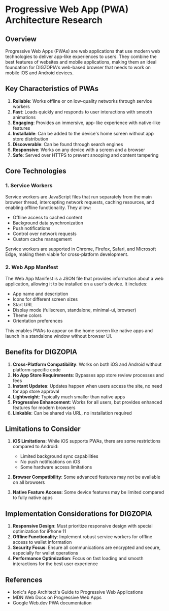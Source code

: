 # Progressive Web App (PWA) Architecture Research

## Overview
Progressive Web Apps (PWAs) are web applications that use modern web technologies to deliver app-like experiences to users. They combine the best features of websites and mobile applications, making them an ideal foundation for DIGZOPIA's web-based browser that needs to work on mobile iOS and Android devices.

## Key Characteristics of PWAs

1. **Reliable**: Works offline or on low-quality networks through service workers
2. **Fast**: Loads quickly and responds to user interactions with smooth animations
3. **Engaging**: Provides an immersive, app-like experience with native-like features
4. **Installable**: Can be added to the device's home screen without app store distribution
5. **Discoverable**: Can be found through search engines
6. **Responsive**: Works on any device with a screen and a browser
7. **Safe**: Served over HTTPS to prevent snooping and content tampering

## Core Technologies

### 1. Service Workers
Service workers are JavaScript files that run separately from the main browser thread, intercepting network requests, caching resources, and enabling offline functionality. They allow:

- Offline access to cached content
- Background data synchronization
- Push notifications
- Control over network requests
- Custom cache management

Service workers are supported in Chrome, Firefox, Safari, and Microsoft Edge, making them viable for cross-platform development.

### 2. Web App Manifest
The Web App Manifest is a JSON file that provides information about a web application, allowing it to be installed on a user's device. It includes:

- App name and description
- Icons for different screen sizes
- Start URL
- Display mode (fullscreen, standalone, minimal-ui, browser)
- Theme colors
- Orientation preferences

This enables PWAs to appear on the home screen like native apps and launch in a standalone window without browser UI.

## Benefits for DIGZOPIA

1. **Cross-Platform Compatibility**: Works on both iOS and Android without platform-specific code
2. **No App Store Requirements**: Bypasses app store review processes and fees
3. **Instant Updates**: Updates happen when users access the site, no need for app store approval
4. **Lightweight**: Typically much smaller than native apps
5. **Progressive Enhancement**: Works for all users, but provides enhanced features for modern browsers
6. **Linkable**: Can be shared via URL, no installation required

## Limitations to Consider

1. **iOS Limitations**: While iOS supports PWAs, there are some restrictions compared to Android:
   - Limited background sync capabilities
   - No push notifications on iOS
   - Some hardware access limitations

2. **Browser Compatibility**: Some advanced features may not be available on all browsers

3. **Native Feature Access**: Some device features may be limited compared to fully native apps

## Implementation Considerations for DIGZOPIA

1. **Responsive Design**: Must prioritize responsive design with special optimization for iPhone 11
2. **Offline Functionality**: Implement robust service workers for offline access to wallet information
3. **Security Focus**: Ensure all communications are encrypted and secure, especially for wallet operations
4. **Performance Optimization**: Focus on fast loading and smooth interactions for the best user experience

## References
- Ionic's App Architect's Guide to Progressive Web Applications
- MDN Web Docs on Progressive Web Apps
- Google Web.dev PWA documentation
